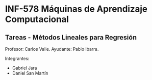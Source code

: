 # INF-578 Máquinas de Aprendizaje Computacional
## Tareas - Métodos Lineales para Regresión

Profesor: Carlos Valle.
Ayudante: Pablo Ibarra.

Integrantes:
* Gabriel Jara
* Daniel San Martín